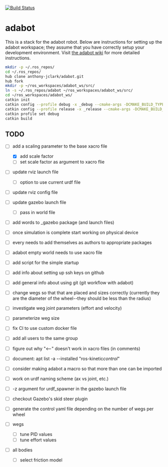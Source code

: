 
[![Build Status](https://travis-ci.org/anthony-jclark/adabot.svg?branch=master)](https://travis-ci.org/anthony-jclark/adabot)

# adabot

This is a stack for the adabot robot. Below are instructions for setting up the adabot workspace; they assume that you have correctly setup your development environment. Visit [the adabot wiki](https://github.com/anthony-jclark/adabot/wiki) for more detailed instructions.

```bash
mkdir -p ~/.ros_repos/
cd ~/.ros_repos/
hub clone anthony-jclark/adabot.git
hub fork
mkdir -p ~/ros_workspaces/adabot_ws/src/
ln -s ~/.ros_repos/adabot ~/ros_workspaces/adabot_ws/src/
cd ~/ros_workspaces/adabot_ws/
catkin init
catkin config --profile debug -x _debug --cmake-args -DCMAKE_BUILD_TYPE=Debug
catkin config --profile release -x _release --cmake-args -DCMAKE_BUILD_TYPE=Release
catkin profile set debug
catkin build
```

## TODO

- [ ] add a scaling parameter to the base xacro file
	+ [x] add scale factor
	+ [ ] set scale factor as argument to xacro flie
- [ ] update rviz launch file
    + [ ] option to use current urdf file
- [ ] update rviz config file
- [ ] update gazebo launch file
    + [ ] pass in world file
- [ ] add words to _gazebo package (and launch files)
- [ ] once simulation is complete start working on physical device
- [ ] every needs to add themselves as authors to appropriate packages
- [ ] adabot empty world needs to use xacro file
- [ ] add script for the simple startup
- [ ] add info about setting up ssh keys on github
- [ ] add general info about using git (git workflow with adabot)
- [ ] change wegs so that that are placed and sizes correctly (currently they are the diameter of the wheel--they should be less than the radius)
- [ ] investigate weg joint parameters (effort and velocity)
- [ ] parameterize weg size
- [ ] fix CI to use custom docker file
- [ ] add all users to the same group
- [ ] figure out why "<--" doesn't work in xacro files (in comments)
- [ ] document: apt list -a --installed "ros-kinetic*control*"
- [ ] consider making adabot a macro so that more than one can be imported
- [ ] work on urdf naming scheme (ax vs joint, etc.)
- [ ] -z argument for urdf_spawner in the gazebo launch file
- [ ] checkout Gazebo's skid steer plugin
- [ ] generate the control yaml file depending on the number of wegs per wheel


- [ ] wegs
    - [ ] tune PID values
    - [ ] tune effort values

- [ ] all bodies
    - [ ] select friction model